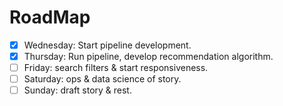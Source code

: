 # RoadMap

- [X] Wednesday: Start pipeline development.
- [X] Thursday: Run pipeline, develop recommendation algorithm.
- [ ] Friday: search filters & start responsiveness.
- [ ] Saturday: ops & data science of story.
- [ ] Sunday: draft story & rest.
